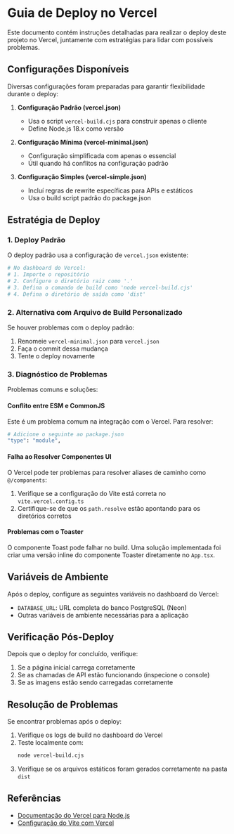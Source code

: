 # Guia de Deploy no Vercel

Este documento contém instruções detalhadas para realizar o deploy deste projeto no Vercel, juntamente com estratégias para lidar com possíveis problemas.

## Configurações Disponíveis

Diversas configurações foram preparadas para garantir flexibilidade durante o deploy:

1. **Configuração Padrão (vercel.json)**
   - Usa o script `vercel-build.cjs` para construir apenas o cliente
   - Define Node.js 18.x como versão

2. **Configuração Mínima (vercel-minimal.json)**
   - Configuração simplificada com apenas o essencial
   - Útil quando há conflitos na configuração padrão

3. **Configuração Simples (vercel-simple.json)**
   - Incluí regras de rewrite específicas para APIs e estáticos
   - Usa o build script padrão do package.json

## Estratégia de Deploy

### 1. Deploy Padrão

O deploy padrão usa a configuração de `vercel.json` existente:

```bash
# No dashboard do Vercel:
# 1. Importe o repositório
# 2. Configure o diretório raiz como '.'
# 3. Defina o comando de build como 'node vercel-build.cjs'
# 4. Defina o diretório de saída como 'dist'
```

### 2. Alternativa com Arquivo de Build Personalizado

Se houver problemas com o deploy padrão:

1. Renomeie `vercel-minimal.json` para `vercel.json`
2. Faça o commit dessa mudança
3. Tente o deploy novamente

### 3. Diagnóstico de Problemas

Problemas comuns e soluções:

#### Conflito entre ESM e CommonJS

Este é um problema comum na integração com o Vercel. Para resolver:

```bash
# Adicione o seguinte ao package.json
"type": "module",
```

#### Falha ao Resolver Componentes UI

O Vercel pode ter problemas para resolver aliases de caminho como `@/components`:

1. Verifique se a configuração do Vite está correta no `vite.vercel.config.ts`
2. Certifique-se de que os `path.resolve` estão apontando para os diretórios corretos

#### Problemas com o Toaster

O componente Toast pode falhar no build. Uma solução implementada foi criar uma versão inline do componente Toaster diretamente no `App.tsx`.

## Variáveis de Ambiente

Após o deploy, configure as seguintes variáveis no dashboard do Vercel:

- `DATABASE_URL`: URL completa do banco PostgreSQL (Neon)
- Outras variáveis de ambiente necessárias para a aplicação

## Verificação Pós-Deploy

Depois que o deploy for concluído, verifique:

1. Se a página inicial carrega corretamente
2. Se as chamadas de API estão funcionando (inspecione o console)
3. Se as imagens estão sendo carregadas corretamente

## Resolução de Problemas

Se encontrar problemas após o deploy:

1. Verifique os logs de build no dashboard do Vercel
2. Teste localmente com:
   ```bash
   node vercel-build.cjs
   ```
3. Verifique se os arquivos estáticos foram gerados corretamente na pasta `dist`

## Referências

- [Documentação do Vercel para Node.js](https://vercel.com/docs/functions/serverless-functions/runtimes/node-js)
- [Configuração do Vite com Vercel](https://vitejs.dev/guide/static-deploy.html#vercel)
